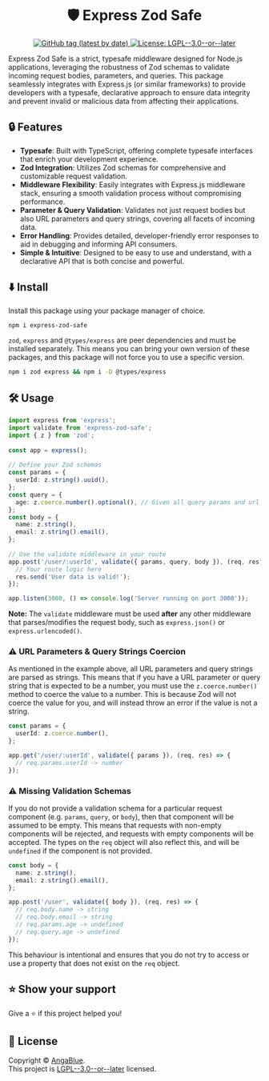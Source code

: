 <h1 align="center">🛡️ Express Zod Safe</h1>
<p align="center">
    <a href="https://www.npmjs.com/package/express-zod-safe" target="_blank">
  <img alt="GitHub tag (latest by date)" src="https://img.shields.io/github/v/tag/AngaBlue/express-zod-safe?label=Version">
  </a>
  <a href="https://github.com/AngaBlue/express-zod-safe/blob/master/LICENSE" target="_blank">
    <img alt="License: LGPL--3.0--or--later" src="https://img.shields.io/github/license/AngaBlue/express-zod-safe?color=green" />
  </a>
</p>

Express Zod Safe is a strict, typesafe middleware designed for Node.js applications, leveraging the robustness of Zod schemas to validate incoming request bodies, parameters, and queries. This package seamlessly integrates with Express.js (or similar frameworks) to provide developers with a typesafe, declarative approach to ensure data integrity and prevent invalid or malicious data from affecting their applications.

## 🔒 Features

 - **Typesafe**: Built with TypeScript, offering complete typesafe interfaces that enrich your development experience.
 - **Zod Integration**: Utilizes Zod schemas for comprehensive and customizable request validation.
 - **Middleware Flexibility**: Easily integrates with Express.js middleware stack, ensuring a smooth validation process without compromising performance.
 - **Parameter & Query Validation**: Validates not just request bodies but also URL parameters and query strings, covering all facets of incoming data.
 - **Error Handling**: Provides detailed, developer-friendly error responses to aid in debugging and informing API consumers.
 - **Simple & Intuitive**: Designed to be easy to use and understand, with a declarative API that is both concise and powerful.

## ⬇️ Install

Install this package using your package manager of choice.

```sh
npm i express-zod-safe
```

`zod`, `express` and `@types/express` are peer dependencies and must be installed separately.  This means you can bring your own version of these packages, and this package will not force you to use a specific version.

```sh
npm i zod express && npm i -D @types/express
```

## 🛠️ Usage

```ts
import express from 'express';
import validate from 'express-zod-safe';
import { z } from 'zod';
 
const app = express();
 
// Define your Zod schemas
const params = {
  userId: z.string().uuid(),
};
const query = {
  age: z.coerce.number().optional(), // Given all query params and url params are strings, this will coerce the value to a number.
};
const body = {
  name: z.string(),
  email: z.string().email(),
};
 
// Use the validate middleware in your route
app.post('/user/:userId', validate({ params, query, body }), (req, res) => {
  // Your route logic here
  res.send('User data is valid!');
});

app.listen(3000, () => console.log('Server running on port 3000'));
```

__Note:__ The `validate` middleware must be used __after__ any other middleware that parses/modifies the request body, such as `express.json()` or `express.urlencoded()`.

### ⚠️ URL Parameters & Query Strings Coercion
As mentioned in the example above, all URL parameters and query strings are parsed as strings.  This means that if you have a URL parameter or query string that is expected to be a number, you must use the `z.coerce.number()` method to coerce the value to a number.  This is because Zod will not coerce the value for you, and will instead throw an error if the value is not a string.

```ts
const params = {
  userId: z.coerce.number(),
};

app.get('/user/:userId', validate({ params }), (req, res) => {
  // req.params.userId -> number
});
```

### ⚠️ Missing Validation Schemas
If you do not provide a validation schema for a particular request component (e.g. `params`, `query`, or `body`), then that component will be assumed to be empty.  This means that requests with non-empty components will be rejected, and requests with empty components will be accepted.  The types on the `req` object will also reflect this, and will be `undefined` if the component is not provided.

```ts
const body = {
  name: z.string(),
  email: z.string().email(),
};

app.post('/user', validate({ body }), (req, res) => {
  // req.body.name -> string
  // req.body.email -> string
  // req.params.age -> undefined
  // req.query.age -> undefined
});
```

This behaviour is intentional and ensures that you do not try to access or use a property that does not exist on the `req` object.

## ⭐️ Show your support

Give a ⭐️ if this project helped you!

## 📝 License

Copyright © [AngaBlue](https://github.com/AngaBlue).<br />
This project is [LGPL--3.0--or--later](https://github.com/AngaBlue/express-zod-safe/blob/master/LICENSE) licensed.
